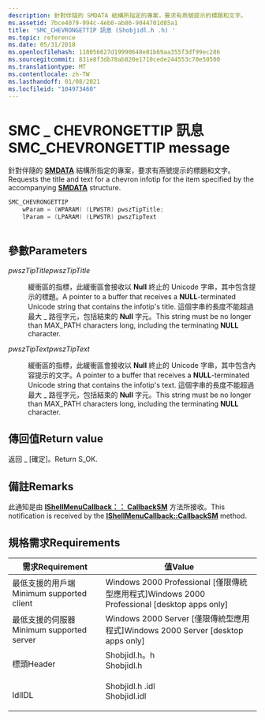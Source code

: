 ```yaml
---
description: 針對伴隨的 SMDATA 結構所指定的專案，要求有燕號提示的標題和文字。
ms.assetid: 7bce4079-994c-4eb0-ab86-9044701d85a1
title: 'SMC_CHEVRONGETTIP 訊息 (Shobjidl.h .h) '
ms.topic: reference
ms.date: 05/31/2018
ms.openlocfilehash: 118056627d19990648e81b69aa355f3df99ec286
ms.sourcegitcommit: 831e8f3db78ab820e1710cede244553c70e50500
ms.translationtype: MT
ms.contentlocale: zh-TW
ms.lasthandoff: 01/08/2021
ms.locfileid: "104973460"
---
```

# <a name="smc_chevrongettip-message"></a><span data-ttu-id="ac2d3-103">SMC \_ CHEVRONGETTIP 訊息</span><span class="sxs-lookup"><span data-stu-id="ac2d3-103">SMC\_CHEVRONGETTIP message</span></span>

<span data-ttu-id="ac2d3-104">針對伴隨的 [**SMDATA**](/windows/win32/api/shobjidl_core/ns-shobjidl_core-smdata) 結構所指定的專案，要求有燕號提示的標題和文字。</span><span class="sxs-lookup"><span data-stu-id="ac2d3-104">Requests the title and text for a chevron infotip for the item specified by the accompanying [**SMDATA**](/windows/win32/api/shobjidl_core/ns-shobjidl_core-smdata) structure.</span></span>


```C++
SMC_CHEVRONGETTIP 
    wParam = (WPARAM) (LPWSTR) pwszTipTitle;
    lParam = (LPARAM) (LPWSTR) pwszTipText
            
```



## <a name="parameters"></a><span data-ttu-id="ac2d3-105">參數</span><span class="sxs-lookup"><span data-stu-id="ac2d3-105">Parameters</span></span>

<dl> <dt>

<span data-ttu-id="ac2d3-106">*pwszTipTitle*</span><span class="sxs-lookup"><span data-stu-id="ac2d3-106">*pwszTipTitle*</span></span> 
</dt> <dd>

<span data-ttu-id="ac2d3-107">緩衝區的指標，此緩衝區會接收以 **Null** 終止的 Unicode 字串，其中包含提示的標題。</span><span class="sxs-lookup"><span data-stu-id="ac2d3-107">A pointer to a buffer that receives a **NULL**-terminated Unicode string that contains the infotip's title.</span></span> <span data-ttu-id="ac2d3-108">這個字串的長度不能超過最大 \_ 路徑字元，包括結束的 **Null** 字元。</span><span class="sxs-lookup"><span data-stu-id="ac2d3-108">This string must be no longer than MAX\_PATH characters long, including the terminating **NULL** character.</span></span>

</dd> <dt>

<span data-ttu-id="ac2d3-109">*pwszTipText*</span><span class="sxs-lookup"><span data-stu-id="ac2d3-109">*pwszTipText*</span></span> 
</dt> <dd>

<span data-ttu-id="ac2d3-110">緩衝區的指標，此緩衝區會接收以 **Null** 終止的 Unicode 字串，其中包含內容提示的文字。</span><span class="sxs-lookup"><span data-stu-id="ac2d3-110">A pointer to a buffer that receives a **NULL**-terminated Unicode string that contains the infotip's text.</span></span> <span data-ttu-id="ac2d3-111">這個字串的長度不能超過最大 \_ 路徑字元，包括結束的 **Null** 字元。</span><span class="sxs-lookup"><span data-stu-id="ac2d3-111">This string must be no longer than MAX\_PATH characters long, including the terminating **NULL** character.</span></span>

</dd> </dl>

## <a name="return-value"></a><span data-ttu-id="ac2d3-112">傳回值</span><span class="sxs-lookup"><span data-stu-id="ac2d3-112">Return value</span></span>

<span data-ttu-id="ac2d3-113">返回 \_ [確定]。</span><span class="sxs-lookup"><span data-stu-id="ac2d3-113">Return S\_OK.</span></span>

## <a name="remarks"></a><span data-ttu-id="ac2d3-114">備註</span><span class="sxs-lookup"><span data-stu-id="ac2d3-114">Remarks</span></span>

<span data-ttu-id="ac2d3-115">此通知是由 [**IShellMenuCallback：： CallbackSM**](/windows/desktop/api/shobjidl_core/nf-shobjidl_core-ishellmenucallback-callbacksm) 方法所接收。</span><span class="sxs-lookup"><span data-stu-id="ac2d3-115">This notification is received by the [**IShellMenuCallback::CallbackSM**](/windows/desktop/api/shobjidl_core/nf-shobjidl_core-ishellmenucallback-callbacksm) method.</span></span>

## <a name="requirements"></a><span data-ttu-id="ac2d3-116">規格需求</span><span class="sxs-lookup"><span data-stu-id="ac2d3-116">Requirements</span></span>



| <span data-ttu-id="ac2d3-117">需求</span><span class="sxs-lookup"><span data-stu-id="ac2d3-117">Requirement</span></span> | <span data-ttu-id="ac2d3-118">值</span><span class="sxs-lookup"><span data-stu-id="ac2d3-118">Value</span></span> |
|-------------------------------------|-----------------------------------------------------------------------------------------|
| <span data-ttu-id="ac2d3-119">最低支援的用戶端</span><span class="sxs-lookup"><span data-stu-id="ac2d3-119">Minimum supported client</span></span><br/> | <span data-ttu-id="ac2d3-120">Windows 2000 Professional \[僅限傳統型應用程式\]</span><span class="sxs-lookup"><span data-stu-id="ac2d3-120">Windows 2000 Professional \[desktop apps only\]</span></span><br/>                              |
| <span data-ttu-id="ac2d3-121">最低支援的伺服器</span><span class="sxs-lookup"><span data-stu-id="ac2d3-121">Minimum supported server</span></span><br/> | <span data-ttu-id="ac2d3-122">Windows 2000 Server \[僅限傳統型應用程式\]</span><span class="sxs-lookup"><span data-stu-id="ac2d3-122">Windows 2000 Server \[desktop apps only\]</span></span><br/>                                    |
| <span data-ttu-id="ac2d3-123">標頭</span><span class="sxs-lookup"><span data-stu-id="ac2d3-123">Header</span></span><br/>                   | <dl> <span data-ttu-id="ac2d3-124"><dt>Shobjidl.h。h</dt></span><span class="sxs-lookup"><span data-stu-id="ac2d3-124"><dt>Shobjidl.h</dt></span></span> </dl>   |
| <span data-ttu-id="ac2d3-125">Idl</span><span class="sxs-lookup"><span data-stu-id="ac2d3-125">IDL</span></span><br/>                      | <dl> <span data-ttu-id="ac2d3-126"><dt>Shobjidl.h .idl</dt></span><span class="sxs-lookup"><span data-stu-id="ac2d3-126"><dt>Shobjidl.idl</dt></span></span> </dl> |



 

 




